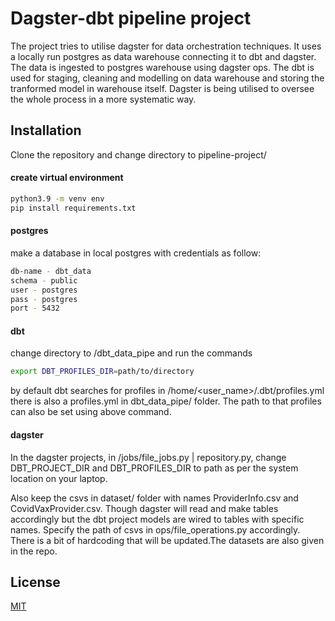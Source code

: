 # Dagster-dbt pipeline project

The project tries to utilise dagster for data orchestration techniques. It uses a locally run postgres as data warehouse connecting it to dbt and dagster. The data is ingested to postgres warehouse  using dagster ops. The dbt is used for staging, cleaning and modelling on data warehouse and storing the tranformed model in warehouse itself. Dagster is being utilised to oversee the whole process in a more systematic way.

## Installation

Clone the repository and change directory to pipeline-project/

#### create virtual environment

```bash
python3.9 -m venv env
pip install requirements.txt
```

#### postgres
make a database in local postgres with credentials as follow:
```bash
db-name - dbt_data
schema - public
user - postgres
pass - postgres
port - 5432
```

#### dbt 
change directory to /dbt_data_pipe and run the commands
```bash
export DBT_PROFILES_DIR=path/to/directory
```
by default dbt searches for profiles in /home/<user_name>/.dbt/profiles.yml
there is also a profiles.yml in dbt_data_pipe/ folder. The path to that profiles can also be set using above command.



#### dagster 
In the dagster projects, in /jobs/file_jobs.py | repository.py, change DBT_PROJECT_DIR and DBT_PROFILES_DIR to path as per the system location on your laptop. 

Also keep the csvs in dataset/ folder with names ProviderInfo.csv and CovidVaxProvider.csv. Though dagster will read and make tables accordingly but the dbt project models are wired to tables with specific names. Specify the path of csvs in ops/file_operations.py accordingly. There is a bit of hardcoding that will be updated.The datasets are also given in the repo.



## License
[MIT](https://choosealicense.com/licenses/mit/)
